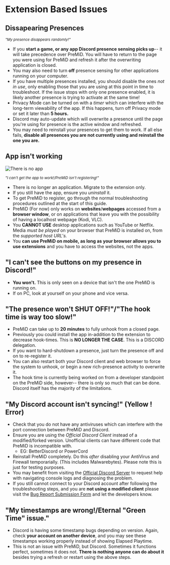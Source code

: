 # Extension Based Issues

## Dissapearing Presences

<sub>_"My presence disappears randomly!"_</sub>

- If you **start a game, or any app Discord presence sensing picks up**-- it will take precedence over PreMiD. You will have to return to the page you were using for PreMiD and refresh it after the overwriting application is closed.
- You may also need to turn **off** presence sensing for other applications running on your computer.
- If you have multiple presences installed, you should disable the ones _not in use_, only enabling those that you are using at this point in time to troubleshoot. If the issue stops with only one presence enabled, it is likely another presence is trying to activate at the same time!
- Privacy Mode can be turned on with a _timer_ which can interfere with the long-term viewability of the app. If this happens, turn off Privacy mode or set it later than **5 hours.**
- Discord may auto-update which will overwrite a presence until the page you're using for presence is the active window and refreshed.
- You may need to reinstall your presences to get them to work. If all else fails, **disable all presences you are not currently using and reinstall the one you are.**

## App isn't working

![There is no app](/guide-images/there-is-no-app.png)

<sub>_"I can't get the app to work!/PreMiD isn't registering!"_</sub>

- There is no longer an application. Migrate to the extension only.
- If you still have the app, ensure you _uninstall_ it.
- To get PreMiD to register, go through the normal troubleshooting procedures outlined at the start of this guide.
- PreMiD (For now) only works on **websites**/**webpages** accessed from a **browser window**, or on applications that leave you with the possibility of having a localhost webpage (Kodi, VLC).
- You **CANNOT USE** desktop applications such as YouTube or Netflix. Media _must be played_ on your browser that PreMiD is installed on, from the _supported host URL's._
- You **can **use PreMiD on mobile,** as long as your browser allows you to use extensions** and you have to access the websites, not the apps.

## "I can't see the buttons on my presence in Discord!"

- **You won't.** This is only seen on a device that isn't the one PreMiD is running on.
- If on PC, look at yourself on your phone and vice versa.

## "The presence won't SHUT OFF!"/"The hook time is way too slow!"

- PreMiD can take up to **20 minutes** to fully unhook from a closed page.
- Previously you could install the app in-addition to the extension to decrease hook-times. This is **NO LONGER THE CASE**. This is a DISCORD delegation.
- If you want to hard-shutdown a presence, just turn the presence off and on to re-register it.
- You can also restart both your Discord client and web browser to force the system to unhook, or begin a new rich-presence activity to overwrite it.
- The hook time is currently being worked on from a developer standpoint on the PreMiD side, however-- there is only so much that can be done. Discord itself has the majority of the limitations.

## "My Discord account isn't syncing!" (Yellow ! Error)

- Check that you do not have any antiviruses which can interfere with the port connection between PreMiD and Discord.
- Ensure you are using the _Official Discord Client_ instead of a modified/forked version. Unofficial clients can have different code that PreMiD is incompatible with.
  - EG: BetterDiscord or PowerCord
- Reinstall PreMiD completely. Do this _after_ disabling your AntiVirus and Firewall temporarially. (This includes Malwarebytes). Please note this is just for testing purposes.
- You may benefit from visiting the [Official Discord Server](https://discord.premid.app/) to request help with navigating console logs and diagnosing the problem.
- If you still cannot connect to your Discord account after following the troubleshooting steps, and you are **not using a modified client** please visit the [Bug Report Submission Form](https://github.com/PreMiD/Presences/issues/new?assignees=&labels=bug%2Cneeds+repro&template=bug_report.yml) and let the developers know.

## "My timestamps are wrong!/Eternal "Green Time" issue."

- Discord is having some timestamp bugs depending on version. Again, check **your account on another device**, and you may see these timestamps working properly instead of showing Elapsed Playtime.
- This is not an issue with PreMiD, but Discord. Sometimes it functions perfect, sometimes it does not. **There is nothing anyone can do about it** besides trying a refresh or restart using the above steps.
